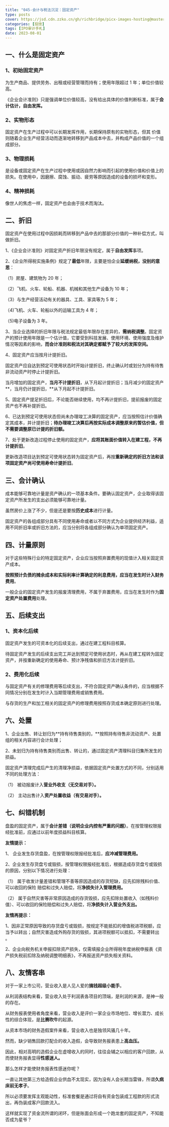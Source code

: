 ```yaml
---
title: "045-会计与税法沉淀：固定资产"
type: posts
cover: https://jsd.cdn.zzko.cn/gh/richbridge/picx-images-hosting@master/thumbnail/audit.avif
categories: [投技]
tags: [IPO审计手札]
date: 2023-08-01
---
```

## 一、什么是固定资产

### 1、初始固定资产

为生产商品、提供劳务、出租或经营管理而持有；使用年限超过 1 年；单位价值较高。

《企业会计准则》只是强调单位价值较高，没有给出具体的价值判断标准，属于**会计估计，自由发挥。**

### 2、实物形态

固定资产在生产过程中可以长期发挥作用，长期保持原有的实物形态，但其 价值则随着企业生产经营活动而逐渐地转移到产品成本中去，并构成产品价值的一个组成部分。

### 3、物理损耗

是设备或固定资产在生产过程中使用或因自然力影响而引起的使用价值和价值上的损失。在使用中，因磨擦、腐蚀、振动、疲劳等原因造成的设备的损坏和变形。

### 4、精神损耗

像世人的焦虑一样，固定资产也会由于技术而淘汰。

## 二、折旧

固定资产在使用过程中因损耗而转移到产品中去的那部分价值的一种补偿方式，叫做折旧。

1、《企业会计准则》对固定资产折旧年限没有规定，属于**自由发挥**事项。

2、《企业所得税实施条例》规定了**最低**年限，主要是怕企业**延缓纳税，没别的意思**：

（1）房屋、建筑物为 20 年；

（2）飞机、火车、轮船、机器、机械和其他生产设备为 10 年；

（3）与生产经营活动有关的器具、工具、家具等为 5 年；

（4)飞机、火车、轮船以外的运输工具为 4 年；

（5)电子设备为 3 年。

3、当企业选择的折旧年限与税法规定最低年限存在差异的，**需纳税调整**。固定资产的预计使用年限是一个估计值，它要受到科技发展、使用环境、使用强度及维护情况等因素的影响，**而会计准则和税法对其确定都赋予了较大的发挥空间。**

4、固定资产应当按月计提折旧。

固定资产应自达到预定可使用状态时开始计提折旧，终止确认时或划分为持有待售非流动资产时停止计提折旧。

当月增加的固定资产，**当月不计提折旧**，从下月起计提折旧；当月减少的固定资产**，当月仍计提折旧，**从下月起不计提折旧。

5、固定资产提足折旧后，不论能否继续使用，均不再计提折旧，提前报废的固定资产也不再补提折旧。

6、已达到预定可使用状态但尚未办理竣工决算的固定资产，应当按照估计价值确定其成本，并计提折旧；**待办理竣工决算后再按实际成本调整原来的暂估价值，但不需要调整原已计提的折旧额。**

7、处于更新改造过程停止使用的固定资产，**应将其账面价值转入在建工程，不再计提折旧**。

更新改造项目达到预定可使用状态转为固定资产后，再按**重新确定的折旧方法和该项固定资产尚可使用寿命计提折旧**。

## 三、会计确认

成本能够可靠地计量是资产确认的一项基本条件。要确认固定资产，企业取得该固定资产所发生的支出必须能够可靠地计量。

虽然房价上涨了不少，但是还是要按**历史成本**进行计量。

固定资产的各组成部分具有不同使用寿命或者以不同方式为企业提供经济利益，适用不同折旧率或折旧方法的，应当分别将各组成部分确认为单项固定资产。

## 四、计量原则

对于这些特殊行业的特定固定资产，企业应当按照弃置费用的现值计入相关固定资产成本。

**按照预计负债的摊余成本和实际利率计算确定的利息费用，应当在发生时计入财务费用**。

一般企业的固定资产发生的报废清理费用，不属于弃置费用，应当在发生时作为**固定资产处置费用**处理。

## 五、后续支出

### 1、资本化后续

固定资产发生的可资本化的后续支出，通过在建工程科目核算。

待固定资产发生的后续支出完工并达到预定可使用状态时，再从在建工程转为固定资产，并按重新确定的使用寿命、预计净残值和折旧方法计提折旧。

### 2、费用化后续

与固定资产有关的修理费用等后续支出，不符合固定资产确认条件的，应当根据不同情况分别在发生时计入当期管理费用或销售费用。

与存货的生产和加工相关的固定资产的修理费用按照存货成本确定原则进行处理。

## 六、处置

1、企业出售、转让划归为**持有待售类别的，**按照持有待售非流动资产、处置组的相关内容进行会计处理；

2、未划归为持有待售类别而出售、转让的，通过固定资产清理科目归集所发生的损益。

固定资产清理完成后产生的清理净损益，依据固定资产处置方式的不同，分别适用不同的处理方法：

（1） 被动报废计入**营业外收支（无交易对手）。**

（2） 主动出售计入**资产处置收益（有交易对手）。**

## 七、纠错机制

盘盈的固定资产，属于**会计差错（说明企业内控有严重的问题）**。在按管理权限报经批准前，应通过以前年度损益科目核算。

**友情提示：**

1、 企业发生存货盘盈，在按管理权限报经批准后，**应冲减管理费用。**

2、企业发生存货盘亏或毁损，按管理权限报经批准后，根据造成存货盘亏或毁损的原因，分别以下情况进行处理：

（1） 属于收发计量差错和管理不善等原因造成的存货短缺，应先扣除残料价值、可以收回的保险 赔偿和过失人赔偿，将**净损失计入管理费用。**

（2） 属于自然灾害等非常原因造成的存货毁损，应先扣除处置收入（如残料价值）、可以收回的保险赔偿和过失人赔偿，将**净损失计入营业外支出。**

**友情再提示：**

1、因非正常原因导致的存货盘亏或毁损，按规定不能抵扣的增值税进项税额，应当予以转出；自然灾害造成外购存货的毁损，其进项税额可以抵扣，不需要转出 。

2、企业向税务机关申报扣除资产损失，仅需填报企业所得税年度纳税申报表《资产损失税前扣除及纳税调整明细表》，不再报送资产损失相关资料。

## 八、友情客串

对于一家上市公司，营业收入是人见人爱的**搞钱超级小能手**。

从利润表结构来看，营业收入处于利润表各项目的顶端，是利润的来源，是神一般的存在。

从财务报表使用者角度来看，营业收入是评价一家企业市场地位、增长潜力、成长性的综合体现，是**比赛吹牛**的起源。

从资本市场的财务造假案件来看，营业收入也是独领风骚几十年。

然而，缺少销售回款打配合的收入造假，会导致财务报表患上**高血压。**

因此，相对高明的造假企业在虚增收入的同时，往往会辅之以相应的客户回款，从而使财务报表显得**性感迷人。**

那么怎样才能使财务报表性感迷你呢？

一直让其他第三方给造假企业供血不太现实，因为没有人会长期当雷锋，所谓**久病床前无孝子**。

所以必须要发挥主观能动性，标准套餐是通过将自有资金包装成工程款的形式流出，再伪装成客户回款流入。

这样就实现了资金流所谓的闭环，但是账面会形成一个跑龙套的固定资产，不知能否成为星爷？